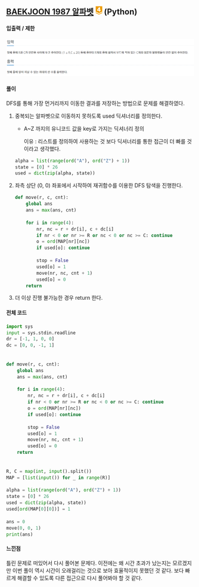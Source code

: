 ## [BAEKJOON 1987 알파벳](https://www.acmicpc.net/problem/1987) ![g4](readme.assets/g4.png) (Python)

#### 입출력 / 제한

![입출력](readme.assets/입출력.PNG)



#### 풀이

DFS를 통해 가장 먼거리까지 이동한 결과를 저장하는 방법으로 문제를 해결하였다.

1. 중복되는 알파벳으로 이동하지 못하도록 used 딕셔너리를 정의한다.

   - A~Z 까지의 유니코드 값을 key로 가지는 딕셔너리 정의

     이유 : 리스트를 정의하여 사용하는 것 보다 딕셔너리를 통한 접근이 더 빠를 것이라고 생각했다.

   ```python
   alpha = list(range(ord("A"), ord("Z") + 1))
   state = [0] * 26
   used = dict(zip(alpha, state))
   ```

   

2. 좌측 상단 (0, 0) 좌표에서 시작하여 재귀함수를 이용한 DFS 탐색을 진행한다.

   ```python
   def move(r, c, cnt):
       global ans
       ans = max(ans, cnt)
   
       for i in range(4):
           nr, nc = r + dr[i], c + dc[i]
           if nr < 0 or nr >= R or nc < 0 or nc >= C: continue
           o = ord(MAP[nr][nc])
           if used[o]: continue
   
           stop = False
           used[o] = 1
           move(nr, nc, cnt + 1)
           used[o] = 0
       return
   ```

   

3. 더 이상 진행 불가능한 경우 return 한다.



#### 전체 코드

```python
import sys
input = sys.stdin.readline
dr = [-1, 1, 0, 0]
dc = [0, 0, -1, 1]


def move(r, c, cnt):
    global ans
    ans = max(ans, cnt)

    for i in range(4):
        nr, nc = r + dr[i], c + dc[i]
        if nr < 0 or nr >= R or nc < 0 or nc >= C: continue
        o = ord(MAP[nr][nc])
        if used[o]: continue

        stop = False
        used[o] = 1
        move(nr, nc, cnt + 1)
        used[o] = 0
    return


R, C = map(int, input().split())
MAP = [list(input()) for _ in range(R)]

alpha = list(range(ord("A"), ord("Z") + 1))
state = [0] * 26
used = dict(zip(alpha, state))
used[ord(MAP[0][0])] = 1

ans = 0
move(0, 0, 1)
print(ans)
```



#### 느낀점

틀린 문제로 떠있어서 다시 풀어본 문제다. 이전에는 왜 시간 초과가 났는지는 모르겠지만 이번 풀이 역시 시간이 오래걸리는 것으로 보아 효율적이지 못했던 것 같다. 보다 빠르게 해결할 수 있도록 다른 접근으로 다시 풀어봐야 할 것 같다.